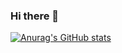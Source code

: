 ### Hi there 👋
[![Anurag's GitHub stats](https://github-readme-stats.vercel.app/api?username=thezedzed)](https://github.com/anuraghazra/github-readme-stats)
